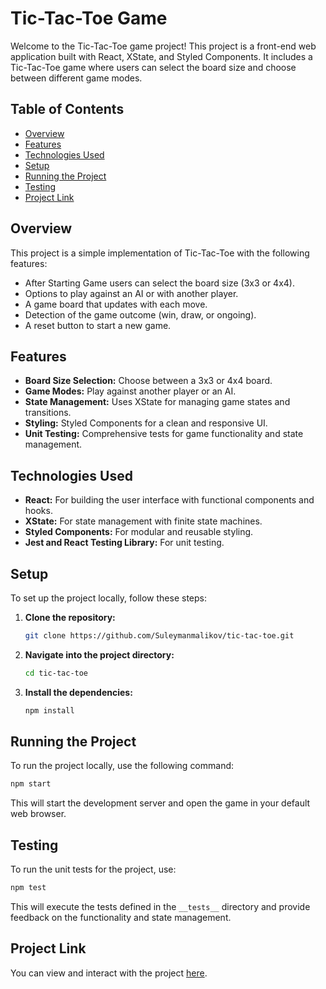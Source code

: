 # Tic-Tac-Toe Game

Welcome to the Tic-Tac-Toe game project! This project is a front-end web application built with React, XState, and Styled Components. It includes a Tic-Tac-Toe game where users can select the board size and choose between different game modes.

## Table of Contents

- [Overview](#overview)
- [Features](#features)
- [Technologies Used](#technologies-used)
- [Setup](#setup)
- [Running the Project](#running-the-project)
- [Testing](#testing)
- [Project Link](#project-link)

## Overview

This project is a simple implementation of Tic-Tac-Toe with the following features:

- After Starting Game users can select the board size (3x3 or 4x4).
- Options to play against an AI or with another player.
- A game board that updates with each move.
- Detection of the game outcome (win, draw, or ongoing).
- A reset button to start a new game.

## Features

- **Board Size Selection:** Choose between a 3x3 or 4x4 board.
- **Game Modes:** Play against another player or an AI.
- **State Management:** Uses XState for managing game states and transitions.
- **Styling:** Styled Components for a clean and responsive UI.
- **Unit Testing:** Comprehensive tests for game functionality and state management.

## Technologies Used

- **React:** For building the user interface with functional components and hooks.
- **XState:** For state management with finite state machines.
- **Styled Components:** For modular and reusable styling.
- **Jest and React Testing Library:** For unit testing.

## Setup

To set up the project locally, follow these steps:

1. **Clone the repository:**

   ```bash
   git clone https://github.com/Suleymanmalikov/tic-tac-toe.git
   ```

2. **Navigate into the project directory:**

   ```bash
   cd tic-tac-toe
   ```

3. **Install the dependencies:**

   ```bash
   npm install
   ```

## Running the Project

To run the project locally, use the following command:

```bash
npm start
```

This will start the development server and open the game in your default web browser.

## Testing

To run the unit tests for the project, use:

```bash
npm test
```

This will execute the tests defined in the `__tests__` directory and provide feedback on the functionality and state management.

## Project Link

You can view and interact with the project [here](https://tictactoefun.vercel.app/).
